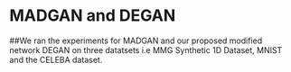 # MADGAN and DEGAN
##We ran the experiments for MADGAN and our proposed modified network DEGAN on three datatsets i.e MMG Synthetic 1D Dataset, MNIST and the CELEBA dataset.
